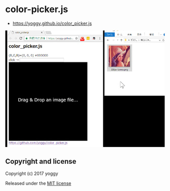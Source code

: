 color-picker.js
====
* https://yoggy.github.io/color_picker.js

![img.gif](img.gif)

Copyright and license
----
Copyright (c) 2017 yoggy

Released under the [MIT license](LICENSE.txt)
